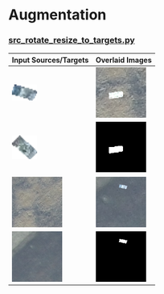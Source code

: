 # Augmentation

### [src_rotate_resize_to_targets.py](src_rotate_resize_to_targets.py)
| Input Sources/Targets                                                                                                | Overlaid Images                                                                                                                   |
|----------------------------------------------------------------------------------------------------------------------|-----------------------------------------------------------------------------------------------------------------------------------|
| <img src="../../../illustrations/img_processing/augmentation/datasets/source_obj01.png" width="50">          | <img src="../../../illustrations/img_processing/augmentation/datasets/tardet_img01.tile256.a50.w38.png" width="100">      |
| <img src="../../../illustrations/img_processing/augmentation/datasets/source_obj02.png" width="50">          | <img src="../../../illustrations/img_processing/augmentation/datasets/tardet_img01.tile256.a50.w38.mask.png" width="100"> |
| <img src="../../../illustrations/img_processing/augmentation/datasets/tardet_img01.tile256.png" width="100"> | <img src="../../../illustrations/img_processing/augmentation/datasets/tardet_img03.tile256.a5.w21.png" width="100">      |
| <img src="../../../illustrations/img_processing/augmentation/datasets/tardet_img02.tile256.png" width="100"> | <img src="../../../illustrations/img_processing/augmentation/datasets/tardet_img03.tile256.a5.w21.mask.png" width="100"> |

